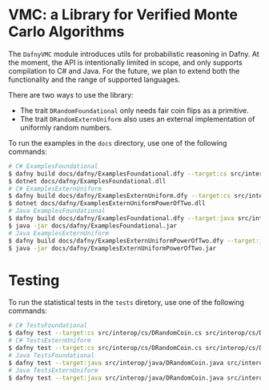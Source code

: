 # VMC: a Library for Verified Monte Carlo Algorithms

The `DafnyVMC` module introduces utils for probabilistic reasoning in Dafny. At the moment, the API is intentionally limited in scope, and only supports compilation to C# and Java. For the future, we plan to extend both the functionality and the range of supported languages.

There are two ways to use the library:
- The trait `DRandomFoundational` only needs fair coin flips as a primitive.
- The trait `DRandomExternUniform` also uses an external implementation of uniformly random numbers.

To run the examples in the `docs` directory, use one of the following commands:

```bash
# C# ExamplesFoundational
$ dafny build docs/dafny/ExamplesFoundational.dfy --target:cs src/interop/cs/DRandomCoin.cs src/interop/cs/DRandomUniformPowerOfTwo.cs dfyconfig.toml --no-verify
$ dotnet docs/dafny/ExamplesFoundational.dll
# C# ExamplesExternUniform
$ dafny build docs/dafny/ExamplesExternUniform.dfy --target:cs src/interop/cs/DRandomCoin.cs src/interop/cs/DRandomUniformPowerOfTwo.cs dfyconfig.toml --no-verify
$ dotnet docs/dafny/ExamplesExternUniformPowerOfTwo.dll
# Java ExamplesFoundational
$ dafny build docs/dafny/ExamplesFoundational.dfy --target:java src/interop/java/DRandomCoin.java src/interop/java/DRandomUniformPowerOfTwo.java dfyconfig.toml --no-verify
$ java -jar docs/dafny/ExamplesFoundational.jar
# Java ExamplesExternUniform
$ dafny build docs/dafny/ExamplesExternUniformPowerOfTwo.dfy --target:java src/interop/java/DRandomCoin.java src/interop/java/DRandomUniformPowerOfTwo.java dfyconfig.toml --no-verify
$ java -jar docs/dafny/ExamplesExternUniformPowerOfTwo.jar
```

# Testing

To run the statistical tests in the `tests` diretory, use one of the following commands:

```bash
# C# TestsFoundational
$ dafny test --target:cs src/interop/cs/DRandomCoin.cs src/interop/cs/DRandomUniformPowerOfTwo.cs tests/TestsFoundational.dfy tests/Tests.dfy dfyconfig.toml --no-verify
# C# TestsExternUniform
$ dafny test --target:cs src/interop/cs/DRandomCoin.cs src/interop/cs/DRandomUniformPowerOfTwo.cs tests/TestsExternUniform.dfy tests/Tests.dfy dfyconfig.toml --no-verify
# Java TestsFoundational
$ dafny test --target:java src/interop/java/DRandomCoin.java src/interop/java/DRandomUniformPowerOfTwo.java tests/TestsFoundationalPowerOfTwo.dfy tests/Tests.dfy dfyconfig.toml --no-verify
# Java TestsExternUniform
$ dafny test --target:java src/interop/java/DRandomCoin.java src/interop/java/DRandomUniformPowerOfTwo.java tests/TestsExternUniformPowerOfTwo.dfy tests/Tests.dfy dfyconfig.toml --no-verify
```
